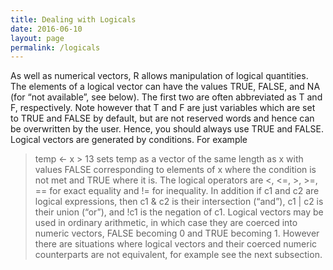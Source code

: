 ```yaml
---
title: Dealing with Logicals
date: 2016-06-10
layout: page
permalink: /logicals
---
```



As well as numerical vectors, R allows manipulation of logical quantities. The elements of a
logical vector can have the values TRUE, FALSE, and NA (for “not available”, see below). The
first two are often abbreviated as T and F, respectively. Note however that T and F are just
variables which are set to TRUE and FALSE by default, but are not reserved words and hence can
be overwritten by the user. Hence, you should always use TRUE and FALSE.
Logical vectors are generated by conditions. For example
> temp <- x > 13
sets temp as a vector of the same length as x with values FALSE corresponding to elements of x
where the condition is not met and TRUE where it is.
The logical operators are <, <=, >, >=, == for exact equality and != for inequality. In addition
if c1 and c2 are logical expressions, then c1 & c2 is their intersection (“and”), c1 | c2 is their
union (“or”), and !c1 is the negation of c1.
Logical vectors may be used in ordinary arithmetic, in which case they are coerced into
numeric vectors, FALSE becoming 0 and TRUE becoming 1. However there are situations where
logical vectors and their coerced numeric counterparts are not equivalent, for example see the
next subsection.
